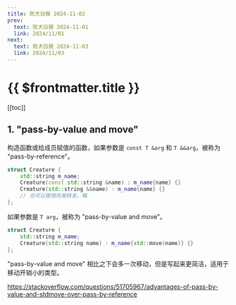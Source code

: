 ```yaml
---
title: 败犬日报 2024-11-02
prev:
  text: 败犬日报 2024-11-01
  link: 2024/11/01
next:
  text: 败犬日报 2024-11-03
  link: 2024/11/03
---
```


# {{ $frontmatter.title }}

[[toc]]

## 1. "pass-by-value and move"

构造函数或给成员赋值的函数，如果参数是 `const T &arg` 和 `T &&arg`，被称为 "pass-by-reference"。

```cpp
struct Creature {
    std::string m_name;
    Creature(const std::string &name) : m_name{name} {}
    Creature(std::string &&name) : m_name{name} {}
    // 也可以使用完美转发，略
};
```

如果参数是 `T arg`，被称为 "pass-by-value and move"。

```cpp
struct Creature {
    std::string m_name;
    Creature(std::string name) : m_name{std::move(name)} {}
};
```

"pass-by-value and move" 相比之下会多一次移动，但是写起来更简洁，适用于移动开销小的类型。

<https://stackoverflow.com/questions/51705967/advantages-of-pass-by-value-and-stdmove-over-pass-by-reference>
